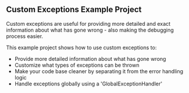 ## Custom Exceptions Example Project

Custom exceptions are useful for providing more detailed and exact information about what has gone wrong - also making the debugging process easier.

This example project shows how to use custom exceptions to:
- Provide more detailed information about what has gone wrong
- Customize what types of exceptions can be thrown
- Make your code base cleaner by separating it from the error handling logic
- Handle exceptions globally using a 'GlobalExceptionHandler'